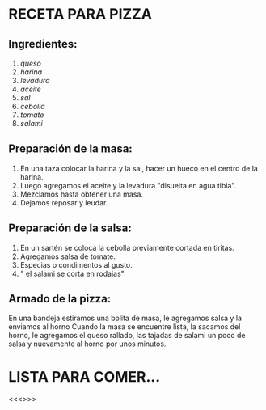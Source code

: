 
# **RECETA PARA PIZZA**

## Ingredientes:

1. *queso*
2. *harina*
3. *levadura*
4. *aceite*
5. *sal*
6. *cebolla*
7. *tomate*
8. *salami*

## Preparación de la masa:

1. En una taza colocar la harina y la sal, hacer un hueco en el centro de la harina.
2. Luego agregamos el aceite y la levadura "disuelta en agua tibia".
3. Mezclamos hasta obtener una masa.
4. Dejamos reposar y leudar. 

## Preparación de la salsa:

1. En un sartén se coloca la cebolla previamente cortada en tiritas.
2. Agregamos salsa de tomate.
3. Especias o condimentos al gusto.
4. " el salami se corta en rodajas"

## Armado de la pizza:

En una bandeja estiramos una bolita de masa, le agregamos salsa y la enviamos al horno 
Cuando la masa se encuentre lista, la sacamos del horno, le agregamos el queso rallado, las tajadas de salami un poco de salsa y nuevamente al horno por unos minutos.

# LISTA PARA COMER...
<<<<KatherineBalanta>>>>

